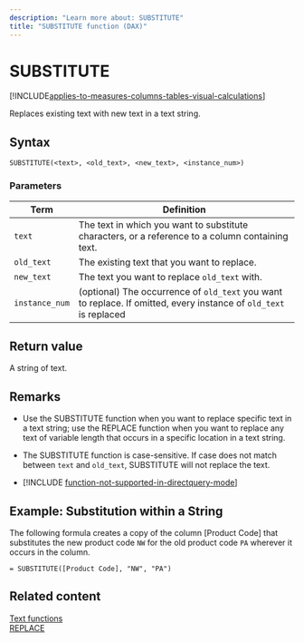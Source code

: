 ```yaml
---
description: "Learn more about: SUBSTITUTE"
title: "SUBSTITUTE function (DAX)"
---
```

# SUBSTITUTE

[!INCLUDE[applies-to-measures-columns-tables-visual-calculations](includes/applies-to-measures-columns-tables-visual-calculations.md)]

Replaces existing text with new text in a text string.  
  
## Syntax  
  
```dax
SUBSTITUTE(<text>, <old_text>, <new_text>, <instance_num>)  
```
  
### Parameters  
  
|Term|Definition|  
|--------|--------------|  
|`text`|The text in which you want to substitute characters, or a reference to a column containing text.|  
|`old_text`|The existing text that you want to replace.|  
|`new_text`|The text you want to replace `old_text` with.|  
|`instance_num`|(optional) The occurrence of `old_text` you want to replace. If omitted, every instance of `old_text` is replaced|  
  
## Return value

A string of text.  
  
## Remarks

- Use the SUBSTITUTE function when you want to replace specific text in a text string; use the REPLACE function when you want to replace any text of variable length that occurs in a specific location in a text string.  
  
- The SUBSTITUTE function is case-sensitive. If case does not match between `text` and `old_text`, SUBSTITUTE will not replace the text.  
  
- [!INCLUDE [function-not-supported-in-directquery-mode](includes/function-not-supported-in-directquery-mode.md)]
  
## Example: Substitution within a String  

The following formula creates a copy of the column [Product Code] that substitutes the new product code `NW` for the old product code `PA` wherever it occurs in the column.
  
```dax
= SUBSTITUTE([Product Code], "NW", "PA")  
```
  
## Related content

[Text functions](text-functions-dax.md)  
[REPLACE](replace-function-dax.md)  
